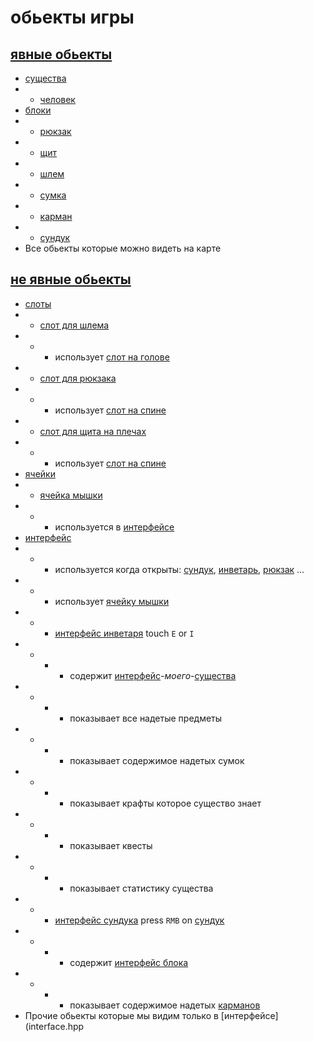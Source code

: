 # обьекты игры
## [явные обьекты](tangible.hpp)
- [существа](essence.hpp)
- - [человек](man.hpp)
- [блоки](block.hpp)
- - [рюкзак](backpuck.hpp)
- - [щит](shield.hpp)
- - [шлем](helmet.hpp)
- - [сумка](backpuck.hpp)
- - [карман](pocket.hpp)
- - [сундук](chest.hpp)
- Все обьекты которые можно видеть на карте 
## [не явные обьекты](not__tangible.hpp)
- [слоты](slot.hpp)
- - [слот для шлема](slot__for__helmet.hpp)
- - - использует [слот на голове](slot__for__my__head.hpp)
- - [слот для рюкзака](slot__for__backpuck.hpp)
- - - использует [слот на спине](slot__for__my__back.hpp)
- - [слот для щита на плечах](slot__for__back__shield.hpp)
- - - использует [слот на спине](slot__for__my__back.hpp)
- [ячейки](cell.hpp)
- - [ячейка мышки](cell.hpp)
- - - используется в [интерфейсе](interface.hpp)
- [интерфейс](interface.hpp)
- - - используется когда открыты: [сундук](chest.hpp), [инветарь](inventory.hpp), [рюкзак](backpuck.hpp) ...
- - - использует [ячейку мышки](cell.hpp)
- - - [интерфейс инветаря](interface__inventory.hpp) touch `E` or `I` 
- - - - содержит [интерфейс](interface__essence.hpp)_-моего-_[существа](interface__essence.hpp)
- - - - показывает все надетые предметы
- - - - показывает содержимое надетых сумок
- - - - показывает крафты которое существо знает
- - - - показывает квесты
- - - - показывает статистику существа
- - - [интерфейс сундука](interface__chest.hpp) press `RMB` on [сундук](chest.hpp)
- - - - содержит [интерфейс блока](interface__block.hpp)
- - - - показывает содержимое надетых [карманов](pocket.hpp)
- Прочие обьекты которые мы видим только в [интерфейсе](interface.hpp

